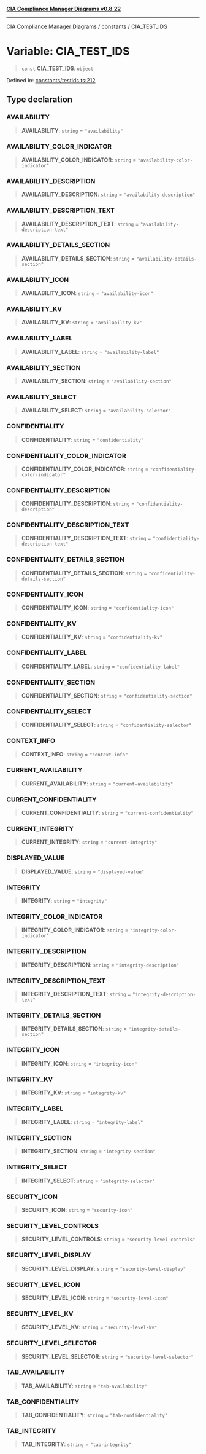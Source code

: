 [**CIA Compliance Manager Diagrams v0.8.22**](../../README.md)

***

[CIA Compliance Manager Diagrams](../../modules.md) / [constants](../README.md) / CIA\_TEST\_IDS

# Variable: CIA\_TEST\_IDS

> `const` **CIA\_TEST\_IDS**: `object`

Defined in: [constants/testIds.ts:212](https://github.com/Hack23/cia-compliance-manager/blob/5eebba14bef5523072dd8c486c1cd0c7c18766fc/src/constants/testIds.ts#L212)

## Type declaration

### AVAILABILITY

> **AVAILABILITY**: `string` = `"availability"`

### AVAILABILITY\_COLOR\_INDICATOR

> **AVAILABILITY\_COLOR\_INDICATOR**: `string` = `"availability-color-indicator"`

### AVAILABILITY\_DESCRIPTION

> **AVAILABILITY\_DESCRIPTION**: `string` = `"availability-description"`

### AVAILABILITY\_DESCRIPTION\_TEXT

> **AVAILABILITY\_DESCRIPTION\_TEXT**: `string` = `"availability-description-text"`

### AVAILABILITY\_DETAILS\_SECTION

> **AVAILABILITY\_DETAILS\_SECTION**: `string` = `"availability-details-section"`

### AVAILABILITY\_ICON

> **AVAILABILITY\_ICON**: `string` = `"availability-icon"`

### AVAILABILITY\_KV

> **AVAILABILITY\_KV**: `string` = `"availability-kv"`

### AVAILABILITY\_LABEL

> **AVAILABILITY\_LABEL**: `string` = `"availability-label"`

### AVAILABILITY\_SECTION

> **AVAILABILITY\_SECTION**: `string` = `"availability-section"`

### AVAILABILITY\_SELECT

> **AVAILABILITY\_SELECT**: `string` = `"availability-selector"`

### CONFIDENTIALITY

> **CONFIDENTIALITY**: `string` = `"confidentiality"`

### CONFIDENTIALITY\_COLOR\_INDICATOR

> **CONFIDENTIALITY\_COLOR\_INDICATOR**: `string` = `"confidentiality-color-indicator"`

### CONFIDENTIALITY\_DESCRIPTION

> **CONFIDENTIALITY\_DESCRIPTION**: `string` = `"confidentiality-description"`

### CONFIDENTIALITY\_DESCRIPTION\_TEXT

> **CONFIDENTIALITY\_DESCRIPTION\_TEXT**: `string` = `"confidentiality-description-text"`

### CONFIDENTIALITY\_DETAILS\_SECTION

> **CONFIDENTIALITY\_DETAILS\_SECTION**: `string` = `"confidentiality-details-section"`

### CONFIDENTIALITY\_ICON

> **CONFIDENTIALITY\_ICON**: `string` = `"confidentiality-icon"`

### CONFIDENTIALITY\_KV

> **CONFIDENTIALITY\_KV**: `string` = `"confidentiality-kv"`

### CONFIDENTIALITY\_LABEL

> **CONFIDENTIALITY\_LABEL**: `string` = `"confidentiality-label"`

### CONFIDENTIALITY\_SECTION

> **CONFIDENTIALITY\_SECTION**: `string` = `"confidentiality-section"`

### CONFIDENTIALITY\_SELECT

> **CONFIDENTIALITY\_SELECT**: `string` = `"confidentiality-selector"`

### CONTEXT\_INFO

> **CONTEXT\_INFO**: `string` = `"context-info"`

### CURRENT\_AVAILABILITY

> **CURRENT\_AVAILABILITY**: `string` = `"current-availability"`

### CURRENT\_CONFIDENTIALITY

> **CURRENT\_CONFIDENTIALITY**: `string` = `"current-confidentiality"`

### CURRENT\_INTEGRITY

> **CURRENT\_INTEGRITY**: `string` = `"current-integrity"`

### DISPLAYED\_VALUE

> **DISPLAYED\_VALUE**: `string` = `"displayed-value"`

### INTEGRITY

> **INTEGRITY**: `string` = `"integrity"`

### INTEGRITY\_COLOR\_INDICATOR

> **INTEGRITY\_COLOR\_INDICATOR**: `string` = `"integrity-color-indicator"`

### INTEGRITY\_DESCRIPTION

> **INTEGRITY\_DESCRIPTION**: `string` = `"integrity-description"`

### INTEGRITY\_DESCRIPTION\_TEXT

> **INTEGRITY\_DESCRIPTION\_TEXT**: `string` = `"integrity-description-text"`

### INTEGRITY\_DETAILS\_SECTION

> **INTEGRITY\_DETAILS\_SECTION**: `string` = `"integrity-details-section"`

### INTEGRITY\_ICON

> **INTEGRITY\_ICON**: `string` = `"integrity-icon"`

### INTEGRITY\_KV

> **INTEGRITY\_KV**: `string` = `"integrity-kv"`

### INTEGRITY\_LABEL

> **INTEGRITY\_LABEL**: `string` = `"integrity-label"`

### INTEGRITY\_SECTION

> **INTEGRITY\_SECTION**: `string` = `"integrity-section"`

### INTEGRITY\_SELECT

> **INTEGRITY\_SELECT**: `string` = `"integrity-selector"`

### SECURITY\_ICON

> **SECURITY\_ICON**: `string` = `"security-icon"`

### SECURITY\_LEVEL\_CONTROLS

> **SECURITY\_LEVEL\_CONTROLS**: `string` = `"security-level-controls"`

### SECURITY\_LEVEL\_DISPLAY

> **SECURITY\_LEVEL\_DISPLAY**: `string` = `"security-level-display"`

### SECURITY\_LEVEL\_ICON

> **SECURITY\_LEVEL\_ICON**: `string` = `"security-level-icon"`

### SECURITY\_LEVEL\_KV

> **SECURITY\_LEVEL\_KV**: `string` = `"security-level-kv"`

### SECURITY\_LEVEL\_SELECTOR

> **SECURITY\_LEVEL\_SELECTOR**: `string` = `"security-level-selector"`

### TAB\_AVAILABILITY

> **TAB\_AVAILABILITY**: `string` = `"tab-availability"`

### TAB\_CONFIDENTIALITY

> **TAB\_CONFIDENTIALITY**: `string` = `"tab-confidentiality"`

### TAB\_INTEGRITY

> **TAB\_INTEGRITY**: `string` = `"tab-integrity"`
